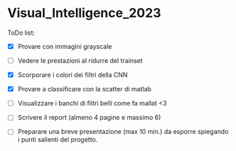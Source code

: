 # Visual_Intelligence_2023

ToDo list:
- [X] Provare con immagini grayscale
- [ ] Vedere le prestazioni al ridurre del trainset
- [X] Scorporare i colori dei filtri della CNN
- [X] Provare a classificare con la scatter di matlab
- [ ] Visualizzare i banchi di filtri belli come fa mallat <3
- [ ] Scrivere il report (almeno 4 pagine e massimo 6)
- [ ] Preparare una breve presentazione (max 10 min.) da esporre spiegando i punti salienti del progetto.



